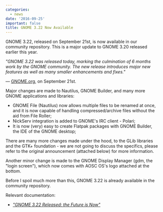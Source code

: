 ```yaml
---
categories:
  - news
date: '2016-09-25'
important: false
title: GNOME 3.22 Now Available
---
```



GNOME 3.22, released on September 21st, is now available in our community repository. This is a major update to GNOME 3.20 released earlier this year.

<!-- ![gnome-3.22-1](/assets/news/gnome-3.22-1.png) -->

*"GNOME 3.22 was released today, marking the culmination of 6 months work by the GNOME community. The new release introduces major new features as well as many smaller enhancements and fixes."*

— [GNOME.org](https://gnome.org), on September 21st.

Major changes are made to Nautilus, GNOME Builder, and many more GNOME applications and libraries:

- GNOME File (Nautilus) now allows multiple files to be renamed at once, and it is now capable of handling compressed/archive files without the aid from File Roller;
- NickServ integration is added to GNOME's IRC client - Polari;
- It is now (very) easy to create Flatpak packages with GNOME Builder, the IDE of the GNOME desktop;

<!-- ![gnome-3.22-2](/assets/news/gnome-3.22-2.png) -->

There are many more changes made under the hood, to the GLib libraries and the GTK+ foundation - we are not going to discuss the specifics, please refer to the original announcement (attached below) for more information.

Another minor change is made to the GNOME Display Manager (gdm, the "login screen"), which now comes with AOSC OS's logo attached at the bottom.

<!-- ![gnome-3.22-4](/assets/news/gnome-3.22-4.jpg) -->

Before I spoil much more than this, GNOME 3.22 is already available in the community repository.

<!-- ![gnome-3.22-3](/assets/news/gnome-3.22-3.png) -->

Relevant documentation:

- *["GNOME 3.22 Released: the Future is Now"](https://www.gnome.org/news/2016/09/gnome-3-22-released-the-future-is-now/)*
